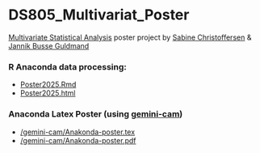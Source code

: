 # DS805_Multivariat_Poster
<a href="https://odin.sdu.dk/sitecore/index.php?a=fagbesk&id=176054&lang=en&listid=">Multivariate Statistical Analysis</a> poster project by  <a href="https://github.com/Sabichris">Sabine Christoffersen</a> & <a href="https://github.com/guldmand/">Jannik Busse Guldmand</a> <br>

###  R Anaconda data processing:
- <a href="Poster2025.Rmd">Poster2025.Rmd</a>
- <a href="Poster2025.html">Poster2025.html</a>

### Anaconda Latex Poster (using <a href="https://github.com/andiac/gemini-cam">gemini-cam</a>)
- <a href="/gemini-anaconda-poster/Anakonda-poster.tex">/gemini-cam/Anakonda-poster.tex</a>
- <a href="/gemini-anaconda-poster/Anakonda-poster.pdf">/gemini-cam/Anakonda-poster.pdf</a>
